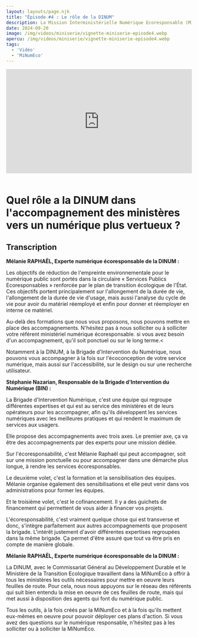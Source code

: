 ```yaml
---
layout: layouts/page.njk
title: "Épisode #4 : Le rôle de la DINUM"
description: La Mission Interministérielle Numérique Ecoresponsable (MiNumEco) et la DINUM
date: 2024-09-20
image: /img/videos/miniserie/vignette-miniserie-episode4.webp
apercu: /img/videos/miniserie/vignette-miniserie-episode4.webp
tags:
  - 'Vidéo'
  - 'MiNumEco'
---
```


<!-- intégraton vidéo dailymotion de la chaine de la DINUM EN ATTENTE DU LIEN-->

<div style="position:relative;padding-bottom:56.25%;height:0;overflow:hidden;"> <iframe style="width:100%;height:100%;position:absolute;left:0px;top:0px;overflow:hidden" frameborder="0" type="text/html" src="https://www.dailymotion.com/embed/video/x95qb3s" width="100%" height="100%" allowfullscreen title="Dailymotion Video Player" > </iframe> </div>

</br>

# Quel rôle a la DINUM dans l'accompagnement des ministères vers un numérique plus vertueux ?

## Transcription

**Mélanie RAPHAËL, Experte numérique écoresponsable de la DINUM :**

Les objectifs de réduction de l'empreinte environnementale pour le numérique public sont portés dans la circulaire « Services Publics Ecoresponsables » renforcée par le plan de transition écologique de l'État.
Ces objectifs portent principalement sur l'allongement de la durée de vie, l'allongement de la durée de vie d'usage, mais aussi l'analyse du cycle de vie pour avoir du matériel réemployé et enfin pour donner et réemployer en interne ce matériel.

Au-delà des formations que nous vous proposons, nous pouvons mettre en place des accompagnements. N'hésitez pas à nous solliciter ou à solliciter votre référent ministériel numérique écoresponsable. si vous avez besoin d'un accompagnement, qu'il soit ponctuel ou sur le long terme.<

Notamment à la DINUM, à la Brigade d'Intervention du Numérique, nous pouvons vous accompagner à la fois sur l'écoconception de votre service numérique, mais aussi sur l'accessibilité, sur le design ou sur une recherche utilisateur.

**Stéphanie Nazarian, Responsable de la Brigade d'Intervention du Numérique (BIN) :**

La Brigade d'Intervention Numérique, c'est une équipe qui regroupe différentes expertises et qui est au service des ministères et de leurs opérateurs pour les accompagner, afin qu'ils développent les services numériques avec les meilleures pratiques et qui rendent le maximum de services aux usagers.

Elle propose des accompagnements avec trois axes. Le premier axe, ça va être des accompagnements par des experts pour une mission dédiée.

Sur l'écoresponsabilité, c'est Mélanie Raphaël qui peut accompagner, soit sur une mission ponctuelle ou pour accompagner dans une démarche plus longue, à rendre les services écoresponsables.

Le deuxième volet, c'est la formation et la sensibilisation des équipes. Mélanie organise également des sensibilisations et elle peut venir dans vos administrations pour former les équipes.

Et le troisième volet, c'est le cofinancement. Il y a des guichets de financement qui permettent de vous aider à financer vos projets.

L'écoresponsabilité, c'est vraiment quelque chose qui est transverse et donc, s'intègre parfaitement aux autres accompagnements que proposent la brigade. L'intérêt justement d'avoir différentes expertises regroupées dans la même brigade. Ça permet d'être assuré que tout va être pris en compte de manière globale.

**Mélanie RAPHAËL, Experte numérique écoresponsable de la DINUM :**

La DINUM, avec le Commissariat Général au Développement Durable et le Ministère de la Transition Ecologique travaillent dans la MiNumEco à offrir à tous les ministères les outils nécessaires pour mettre en oeuvre leurs feuilles de route. Pour cela, nous nous appuyons sur le réseau des référents qui suit bien entendu la mise en oeuvre de ces feuilles de route, mais qui met aussi à disposition des agents qui font du numérique public.

Tous les outils, à la fois créés par la MiNumEco et à la fois qu'ils mettent eux-mêmes en oeuvre pour pouvoir déployer ces plans d'action. Si vous avez des questions sur le numérique responsable, n'hésitez pas à les solliciter ou à solliciter la MiNumEco.


